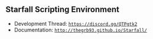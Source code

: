Starfall Scripting Environment
----------

- Development Thread: [`https://discord.gg/QTPgtk2`](https://discord.gg/QTPgtk2)
- Documentation: [`http://thegrb93.github.io/Starfall/`](http://thegrb93.github.io/StarfallEx/)
